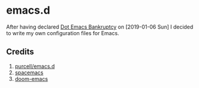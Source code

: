 # emacs.d

After having declared [Dot Emacs
Bankruptcy](https://www.emacswiki.org/emacs/DotEmacsBankruptcy) on
[2019-01-06 Sun] I decided to write my own configuration files for
Emacs.

## Credits

1. [purcell/emacs.d](https://github.com/purcell/emacs.d)
2. [spacemacs](https://github.com/syl20bnr/spacemacs)
3. [doom-emacs](https://github.com/hlissner/doom-emacs)
